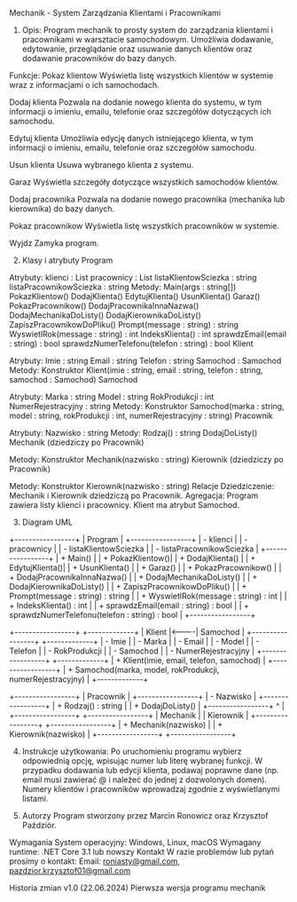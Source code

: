 Mechanik - System Zarządzania Klientami i Pracownikami

1. Opis:
Program mechanik to prosty system do zarządzania klientami i pracownikami w warsztacie samochodowym. Umożliwia dodawanie, edytowanie, przeglądanie oraz usuwanie danych klientów oraz dodawanie pracowników do bazy danych.

Funkcje:
Pokaz klientow
Wyświetla listę wszystkich klientów w systemie wraz z informacjami o ich samochodach.

Dodaj klienta
Pozwala na dodanie nowego klienta do systemu, w tym informacji o imieniu, emailu, telefonie oraz szczegółów dotyczących ich samochodu.

Edytuj klienta
Umożliwia edycję danych istniejącego klienta, w tym informacji o imieniu, emailu, telefonie oraz szczegółów samochodu.

Usun klienta
Usuwa wybranego klienta z systemu.

Garaz
Wyświetla szczegóły dotyczące wszystkich samochodów klientów.

Dodaj pracownika
Pozwala na dodanie nowego pracownika (mechanika lub kierownika) do bazy danych.

Pokaz pracownikow
Wyświetla listę wszystkich pracowników w systemie.

Wyjdz
Zamyka program.

2. Klasy i atrybuty
Program

Atrybuty:
klienci : List<Klient>
pracownicy : List<Pracownik>
listaKlientowSciezka : string
listaPracownikowSciezka : string
Metody:
Main(args : string[])
PokazKlientow()
DodajKlienta()
EdytujKlienta()
UsunKlienta()
Garaz()
PokazPracownikow()
DodajPracownikaInnaNazwa()
DodajMechanikaDoListy()
DodajKierownikaDoListy()
ZapiszPracownikowDoPliku()
Prompt(message : string) : string
WyswietlRok(message : string) : int
IndeksKlienta() : int
sprawdzEmail(email : string) : bool
sprawdzNumerTelefonu(telefon : string) : bool
Klient

Atrybuty:
Imie : string
Email : string
Telefon : string
Samochod : Samochod
Metody:
Konstruktor Klient(imie : string, email : string, telefon : string, samochod : Samochod)
Samochod

Atrybuty:
Marka : string
Model : string
RokProdukcji : int
NumerRejestracyjny : string
Metody:
Konstruktor Samochod(marka : string, model : string, rokProdukcji : int, numerRejestracyjny : string)
Pracownik

Atrybuty:
Nazwisko : string
Metody:
Rodzaj() : string
DodajDoListy()
Mechanik (dziedziczy po Pracownik)

Metody:
Konstruktor Mechanik(nazwisko : string)
Kierownik (dziedziczy po Pracownik)

Metody:
Konstruktor Kierownik(nazwisko : string)
Relacje
Dziedziczenie:
Mechanik i Kierownik dziedziczą po Pracownik.
Agregacja:
Program zawiera listy klienci i pracownicy.
Klient ma atrybut Samochod.

3. Diagram UML

+-----------------+
|    Program      |
+-----------------+
| - klienci       |
| - pracownicy    |
| - listaKlientowSciezka |
| - listaPracownikowSciezka |
+-----------------+
| + Main()        |
| + PokazKlientow()|
| + DodajKlienta() |
| + EdytujKlienta()|
| + UsunKlienta()  |
| + Garaz()        |
| + PokazPracownikow() |
| + DodajPracownikaInnaNazwa() |
| + DodajMechanikaDoListy() |
| + DodajKierownikaDoListy() |
| + ZapiszPracownikowDoPliku() |
| + Prompt(message : string) : string |
| + WyswietlRok(message : string) : int |
| + IndeksKlienta() : int |
| + sprawdzEmail(email : string) : bool |
| + sprawdzNumerTelefonu(telefon : string) : bool |
+-----------------+

+-----------------+     +-------------+
|     Klient      |<----|   Samochod  |
+-----------------+     +-------------+
| - Imie          |     | - Marka     |
| - Email         |     | - Model     |
| - Telefon       |     | - RokProdukcji |
| - Samochod      |     | - NumerRejestracyjny |
+-----------------+     +-------------+
| + Klient(imie, email, telefon, samochod) |
+-----------------+     | + Samochod(marka, model, rokProdukcji, numerRejestracyjny) |
                        +-------------+

+-----------------+
|   Pracownik     |
+-----------------+
| - Nazwisko      |
+-----------------+
| + Rodzaj() : string |
| + DodajDoListy() |
+-----------------+
        ^
        |
+-----------------+       +-----------------+
|    Mechanik     |       |    Kierownik    |
+-----------------+       +-----------------+
| + Mechanik(nazwisko) |  | + Kierownik(nazwisko) |
+-----------------+       +-----------------+


4. Instrukcje użytkowania:
Po uruchomieniu programu wybierz odpowiednią opcję, wpisując numer lub literę wybranej funkcji.
W przypadku dodawania lub edycji klienta, podawaj poprawne dane (np. email musi zawierać @ i należeć do jednej z dozwolonych domen).
Numery klientów i pracowników wprowadzaj zgodnie z wyświetlanymi listami.

5. Autorzy
Program stworzony przez Marcin Ronowicz oraz Krzysztof Paździór.

Wymagania
System operacyjny: Windows, Linux, macOS
Wymagany runtime: .NET Core 3.1 lub nowszy
Kontakt
W razie problemów lub pytań prosimy o kontakt:
Email: roniasty@gmail.com, pazdzior.krzysztof01@gmail.com

Historia zmian
v1.0 (22.06.2024)
Pierwsza wersja programu mechanik
